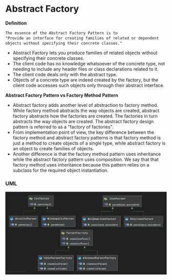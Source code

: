 # Abstract Factory

**Definition**
```
The essence of the Abstract Factory Pattern is to 
"Provide an interface for creating families of related or dependent objects without specifying their concrete classes."
```

- Abstract Factory lets you produce families of related objects without specifying their concrete classes.
- The client code has no knowledge whatsoever of the concrete type, not needing to include any header files or class declarations related to it. 
- The client code deals only with the abstract type. 
- Objects of a concrete type are indeed created by the factory, but the client code accesses such objects only through their abstract interface.

**Abstract Factory Pattern vs Factory Method Pattern**
- Abstract factory adds another level of abstraction to factory method. While factory method abstracts the way objects 
  are created, abstract factory abstracts how the factories are created. The factories in turn abstracts the way objects 
  are created. The abstract factory design pattern is referred to as a "factory of factories".
- From implementation point of view, the key difference between the factory method and abstract factory patterns is that
  factory method is just a method to create objects of a single type, while abstract factory is an object to create families of objects.
- Another difference is that the factory method pattern uses inheritance while the abstract factory pattern uses composition. 
  We say that that factory method uses inheritance because this pattern relies on a subclass for the required object instantiation.

### UML
![Class Diagram](UML.png)
